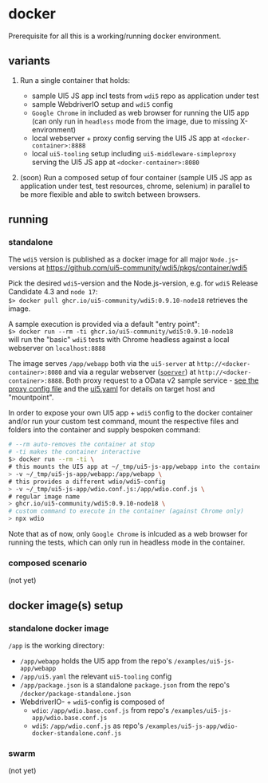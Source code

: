 # docker

Prerequisite for all this is a working/running docker environment.

## variants

1. Run a single container that holds:
   - sample UI5 JS app incl tests from `wdi5` repo as application under test
   - sample WebdriverIO setup and `wdi5` config
   - `Google Chrome` in included as web browser for running the UI5 app (can only run in `headless` mode from the image, due to missing X-environment)
   - local webserver + proxy config serving the UI5 JS app at `<docker-container>:8888`
   - local `ui5-tooling` setup including `ui5-middleware-simpleproxy` serving the UI5 JS app at `<docker-container>:8080`

2. (soon) Run a composed setup of four container (sample UI5 JS app as application under test, test resources, chrome, selenium) in parallel to be more flexible and able to switch between browsers.

## running

### standalone

The `wdi5` version is published as a docker image for all major `Node.js`-versions at <https://github.com/ui5-community/wdi5/pkgs/container/wdi5>

Pick the desired `wdi5`-version and the Node.js-version, e.g. for `wdi5` Release Candidate 4.3 and `node 17`:  
`$> docker pull ghcr.io/ui5-community/wdi5:0.9.10-node18` retrieves the image.

A sample execution is provided via a default "entry point":  
`$> docker run --rm -ti ghcr.io/ui5-community/wdi5:0.9.10-node18`  
will run the "basic" `wdi5` tests with Chrome headless against a local webserver on `localhost:8888`

The image serves `/app/webapp` both via the `ui5-server` at `http://<docker-container>:8080` and via a regular webserver ([`soerver`](https://www.npmjs.com/package/soerver)) at `http://<docker-container>:8888`. Both proxy request to a OData v2 sample service - [see the proxy config file](https://github.com/ui5-community/wdi5/blob/main/examples/ui5-js-app/webapp/proxyrc.json) and the [ui5.yaml](https://github.com/ui5-community/wdi5/blob/main/examples/ui5-js-app/ui5.yaml) for details on target host and "mountpoint".

In order to expose your own UI5 app + `wdi5` config to the docker container and/or run your custom test command, mount the respective files and folders into the container and supply bespoken command:

```bash
# --rm auto-removes the container at stop
# -ti makes the container interactive
$> docker run --rm -ti \
# this mounts the UI5 app at ~/_tmp/ui5-js-app/webapp into the container
> -v ~/_tmp/ui5-js-app/webapp:/app/webapp \
# this provides a different wdio/wdi5-config
> -v ~/_tmp/ui5-js-app/wdio.conf.js:/app/wdio.conf.js \
# regular image name
> ghcr.io/ui5-community/wdi5:0.9.10-node18 \
# custom command to execute in the container (against Chrome only)
> npx wdio
```

Note that as of now, only `Google Chrome` is inlcuded as a web browser for running the tests, which can only run in headless mode in the container.

### composed scenario

(not yet)

## docker image(s) setup

### standalone docker image

`/app` is the working directory:

- `/app/webapp` holds the UI5 app from the repo's `/examples/ui5-js-app/webapp`
- `/app/ui5.yaml` the relevant `ui5-tooling` config
- `/app/package.json` is a standalone `package.json` from the repo's `/docker/package-standalone.json`
- WebdriverIO- + `wdi5`-config is composed of
  - `wdio`: `/app/wdio.base.conf.js` from repo's `/examples/ui5-js-app/wdio.base.conf.js`
  - `wdi5`: `/app/wdio.conf.js` as repo's `/examples/ui5-js-app/wdio-docker-standalone.conf.js`

### swarm

(not yet)
